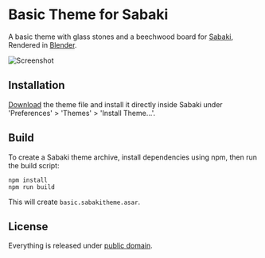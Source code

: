 # Basic Theme for Sabaki

A basic theme with glass stones and
a beechwood board for [Sabaki](http://sabaki.yichuanshen.de/),
Rendered in [Blender](https://www.blender.org/).

![Screenshot](BasicScreenshot.png)

## Installation

[Download](https://github.com/billhails/SabakiThemes/releases) the theme file and install it directly inside Sabaki
under 'Preferences' > 'Themes' > 'Install Theme...'.

## Build

To create a Sabaki theme archive, install dependencies using npm, then run the build script:

~~~
npm install
npm run build
~~~

This will create `basic.sabakitheme.asar`.

## License

Everything is released under [public domain](http://creativecommons.org/publicdomain/zero/1.0/).
